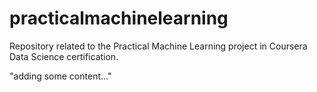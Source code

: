 # practicalmachinelearning
Repository related to the Practical Machine Learning project in Coursera Data Science certification.

"adding some content..."
